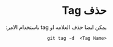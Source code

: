 ﻿<div dir = rtl >

# حذف Tag 

يمكن ايضا حذف العلامه او  tag باستخدام الامر:

`<git tag -d  <Tag Name `

 </dir>
